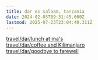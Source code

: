```yaml
---
title: dar es salaam, tanzania
date: 2024-02-03T09:31:45.000Z
lastmod: 2025-07-23T23:04:40.311Z
---
```

[travel/dar/lunch at ma's](/travel/dar/lunch%20at%20ma's)\
[travel/dar/coffee and Kilimanjaro](/travel/dar/coffee%20and%20Kilimanjaro)\
[travel/dar/goodbye to farewell](/travel/dar/goodbye%20to%20farewell)
